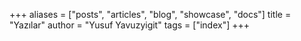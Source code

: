 +++
aliases = ["posts", "articles", "blog", "showcase", "docs"]
title = "Yazılar"
author = "Yusuf Yavuzyigit"
tags = ["index"]
+++